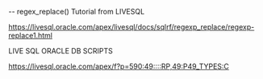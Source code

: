 -- regex_replace() Tutorial from LIVESQL

https://livesql.oracle.com/apex/livesql/docs/sqlrf/regexp_replace/regexp-replace1.html

LIVE SQL ORACLE DB SCRIPTS

https://livesql.oracle.com/apex/f?p=590:49::::RP,49:P49_TYPES:C

